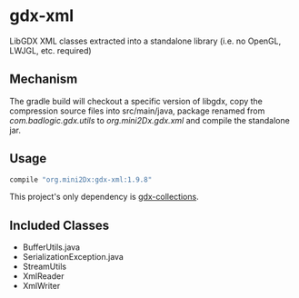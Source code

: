 # gdx-xml
LibGDX XML classes extracted into a standalone library (i.e. no OpenGL, LWJGL, etc. required)

Mechanism
----------------------

The gradle build will checkout a specific version of libgdx, copy the compression source files into src/main/java, package renamed from _com.badlogic.gdx.utils_ to _org.mini2Dx.gdx.xml_ and compile the standalone jar.

Usage
----------------------

```gradle
compile "org.mini2Dx:gdx-xml:1.9.8"
```

This project's only dependency is [gdx-collections](https://github.com/mini2Dx/gdx-collections).

Included Classes
----------------------

 * BufferUtils.java
 * SerializationException.java
 * StreamUtils
 * XmlReader
 * XmlWriter
